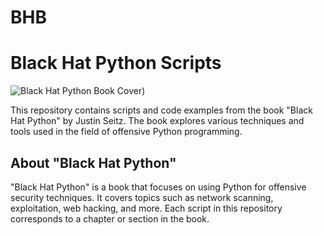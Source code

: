 # BHB
 
# Black Hat Python Scripts

![Black Hat Python Book Cover](https://github.com/verasolo1/BHB/assets/30853881/ed32466d-ec99-4054-909f-fa2033a2f8a7))

This repository contains scripts and code examples from the book "Black Hat Python" by Justin Seitz. The book explores various techniques and tools used in the field of offensive Python programming.

## About "Black Hat Python"

"Black Hat Python" is a book that focuses on using Python for offensive security techniques. It covers topics such as network scanning, exploitation, web hacking, and more. Each script in this repository corresponds to a chapter or section in the book.
